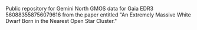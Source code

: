 Public repository for Gemini North GMOS data for Gaia EDR3 560883558756079616 from the paper entitled "An Extremely Massive White Dwarf Born in the Nearest Open Star Cluster."
